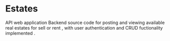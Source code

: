 # Estates
API web application Backend source code for posting and viewing available real estates for sell or rent , with user authentication and CRUD fuctionality implemented .
